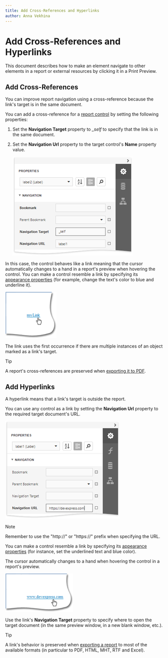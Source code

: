 ```yaml
---
title: Add Cross-References and Hyperlinks
author: Anna Vekhina 
---
```

# Add Cross-References and Hyperlinks

This document describes how to make an element navigate to other elements in a report or external resources by clicking it in a Print Preview.

## <a name="cross"></a>Add Cross-References
You can improve report navigation using a cross-reference because the link's target is in the same document.

You can add a cross-reference for a [report control](../use-report-elements.md) by setting the following properties:

1. Set the **Navigation Target** property to *&#0095;self* to specify that the link is in the same document.

2. Set the **Navigation Url** property to the target control's **Name** property value.

    ![](../../../images/eurd-web-crossreferences_set-target-url.png)

In this case, the control behaves like a link meaning that the cursor automatically changes to a hand in a report's preview when hovering the control. You can make a control resemble a link by specifying its  [appearance properties](../customize-appearance/appearance-properties.md) (for example, change the text's color to blue and underline it).

![](../../../images/eurd-web-crossreferences_result.png)

The link uses the first occurrence if there are multiple instances of an object marked as a link's target.

> [!TIP]
> A report's cross-references are preserved when [exporting it to PDF](../preview-print-and-export-reports.md).

## <a name="hyper"></a>Add Hyperlinks
A hyperlink means that a link's target is outside the report.

You can use any control as a link by setting the **Navigation Url** property to the required target document's URL.

![](../../../images/eurd-web-hyperlinks-set-url.png)

> [!NOTE]
> Remember to use the "http://" or "https://" prefix when specifying the URL.

You can make a control resemble a link by specifying its  [appearance properties](../customize-appearance/appearance-properties.md) (for instance, set the underlined text and blue color).

The cursor automatically changes to a hand when hovering the control in a report's preview.

![](../../../images/eurd-web-hyperlinks-result.png)

Use the link's **Navigation Target** property to specify where to open the target document (in the same preview window, in a new blank window, etc.).

> [!TIP]
> A link's behavior is preserved when [exporting a report](../preview-print-and-export-reports.md) to most of the available formats (in particular to PDF, HTML, MHT, RTF and Excel).